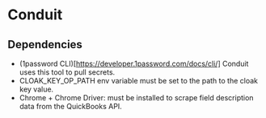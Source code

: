 # Conduit

## Dependencies

- (1password CLI)[https://developer.1password.com/docs/cli/] Conduit uses this tool to pull secrets.
- CLOAK_KEY_OP_PATH env variable must be set to the path to the cloak key value.
- Chrome + Chrome Driver: must be installed to scrape field description data from the QuickBooks API.
